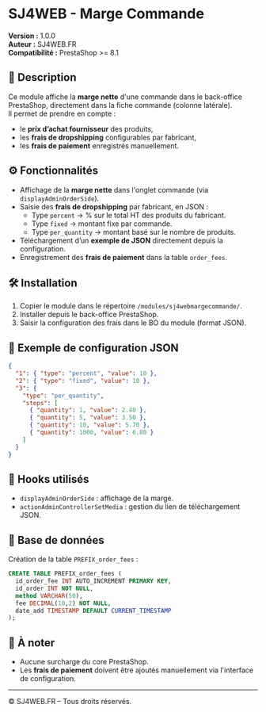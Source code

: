 # SJ4WEB - Marge Commande

**Version :** 1.0.0  
**Auteur :** SJ4WEB.FR  
**Compatibilité :** PrestaShop >= 8.1

## 📌 Description

Ce module affiche la **marge nette** d'une commande dans le back-office PrestaShop, directement dans la fiche commande (colonne latérale).  
Il permet de prendre en compte :
- le **prix d’achat fournisseur** des produits,
- les **frais de dropshipping** configurables par fabricant,
- les **frais de paiement** enregistrés manuellement.

## ⚙️ Fonctionnalités

- Affichage de la **marge nette** dans l'onglet commande (via `displayAdminOrderSide`).
- Saisie des **frais de dropshipping** par fabricant, en JSON :
    - Type `percent` → % sur le total HT des produits du fabricant.
    - Type `fixed` → montant fixe par commande.
    - Type `per_quantity` → montant basé sur le nombre de produits.
- Téléchargement d’un **exemple de JSON** directement depuis la configuration.
- Enregistrement des **frais de paiement** dans la table `order_fees`.

## 🛠 Installation

1. Copier le module dans le répertoire `/modules/sj4webmargecommande/`.
2. Installer depuis le back-office PrestaShop.
3. Saisir la configuration des frais dans le BO du module (format JSON).

## 🧾 Exemple de configuration JSON

```json
{
  "1": { "type": "percent", "value": 10 },
  "2": { "type": "fixed", "value": 10 },
  "3": {
    "type": "per_quantity",
    "steps": [
      { "quantity": 1, "value": 2.40 },
      { "quantity": 5, "value": 3.50 },
      { "quantity": 10, "value": 5.70 },
      { "quantity": 1000, "value": 6.80 }
    ]
  }
}
```

## 🧩 Hooks utilisés

- `displayAdminOrderSide` : affichage de la marge.
- `actionAdminControllerSetMedia` : gestion du lien de téléchargement JSON.

## 💾 Base de données

Création de la table `PREFIX_order_fees` :

```sql
CREATE TABLE PREFIX_order_fees (
  id_order_fee INT AUTO_INCREMENT PRIMARY KEY,
  id_order INT NOT NULL,
  method VARCHAR(50),
  fee DECIMAL(10,2) NOT NULL,
  date_add TIMESTAMP DEFAULT CURRENT_TIMESTAMP
);
```

## 🚧 À noter

- Aucune surcharge du core PrestaShop.
- Les **frais de paiement** doivent être ajoutés manuellement via l'interface de configuration.

---

© SJ4WEB.FR – Tous droits réservés.
